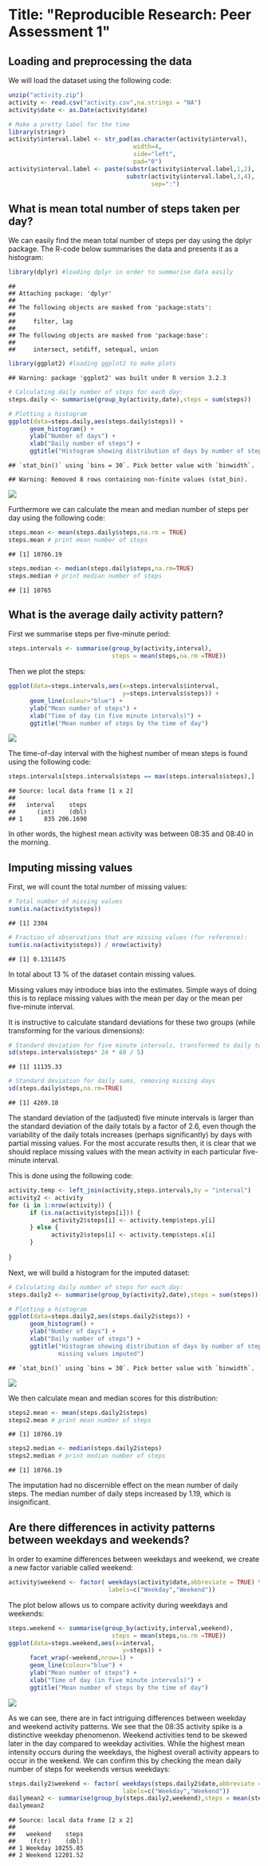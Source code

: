 Title: "Reproducible Research: Peer Assessment 1"
=================================================


## Loading and preprocessing the data

We will load the dataset using the following code:


```r
unzip("activity.zip")
activity <- read.csv("activity.csv",na.strings = "NA")
activity$date <- as.Date(activity$date)

# Make a pretty label for the time
library(stringr)
activity$interval.label <- str_pad(as.character(activity$interval),
                                   width=4,
                                   side="left",
                                   pad="0")
activity$interval.label <- paste(substr(activity$interval.label,1,2),
                                 substr(activity$interval.label,3,4),
                                        sep=":")
```


## What is mean total number of steps taken per day?

We can easily find the mean total number of steps per day using the dplyr 
package. The R-code below summarises the data and presents it as a histogram:


```r
library(dplyr) #loading dplyr in order to summarise data easily
```

```
## 
## Attaching package: 'dplyr'
## 
## The following objects are masked from 'package:stats':
## 
##     filter, lag
## 
## The following objects are masked from 'package:base':
## 
##     intersect, setdiff, setequal, union
```

```r
library(ggplot2) #loading ggplot2 to make plots
```

```
## Warning: package 'ggplot2' was built under R version 3.2.3
```

```r
# Calculating daily number of steps for each day:
steps.daily <- summarise(group_by(activity,date),steps = sum(steps))

# Plotting a histogram
ggplot(data=steps.daily,aes(steps.daily$steps)) +
      geom_histogram() +
      ylab("Number of days") +
      xlab("Daily number of steps") +
      ggtitle("Histogram showing distribution of days by number of steps")
```

```
## `stat_bin()` using `bins = 30`. Pick better value with `binwidth`.
```

```
## Warning: Removed 8 rows containing non-finite values (stat_bin).
```

![](figure/histogram1-1.png) 

Furthermore we can calculate the mean and median number of steps per day
using the following code:


```r
steps.mean <- mean(steps.daily$steps,na.rm = TRUE)
steps.mean # print mean number of steps
```

```
## [1] 10766.19
```

```r
steps.median <- median(steps.daily$steps,na.rm=TRUE)
steps.median # print median number of steps
```

```
## [1] 10765
```


## What is the average daily activity pattern?

First we summarise steps per five-minute period:


```r
steps.intervals <- summarise(group_by(activity,interval),
                             steps = mean(steps,na.rm =TRUE))
```

Then we plot the steps:


```r
ggplot(data=steps.intervals,aes(x=steps.intervals$interval, 
                                y=steps.intervals$steps)) +
      geom_line(colour="blue") +
      ylab("Mean number of steps") +
      xlab("Time of day (in five minute intervals)") +
      ggtitle("Mean number of steps by the time of day")
```

![](figure/dailysteps1-1.png) 

The time-of-day interval with the highest number of mean steps is found using 
the following code:


```r
steps.intervals[steps.intervals$steps == max(steps.intervals$steps),]
```

```
## Source: local data frame [1 x 2]
## 
##   interval    steps
##      (int)    (dbl)
## 1      835 206.1698
```

In other words, the highest mean activity was between 08:35 and 08:40 in the 
morning.

## Imputing missing values

First, we will count the total number of missing values:


```r
# Total number of missing values
sum(is.na(activity$steps))
```

```
## [1] 2304
```

```r
# Fraction of observations that are missing values (for reference):
sum(is.na(activity$steps)) / nrow(activity)
```

```
## [1] 0.1311475
```

In total about 13 % of the dataset contain missing values.

Missing values may introduce bias into the estimates. Simple ways of doing this
is to replace missing values with the mean per day or the mean per five-minute
interval.

It is instructive to calculate standard deviations for these two groups (while
transforming for the various dimensions):


```r
# Standard deviation for five minute intervals, transformed to daily totals
sd(steps.intervals$steps* 24 * 60 / 5)
```

```
## [1] 11135.33
```

```r
# Standard deviation for daily sums, removing missing days
sd(steps.daily$steps,na.rm=TRUE)
```

```
## [1] 4269.18
```

The standard deviation of the (adjusted) five minute intervals is larger than 
the standard deviation of the daily totals by a factor of 2.6, even though the
variability of the daily totals increases (perhaps significantly) by days with
partial missing values. For the most accurate results then, it is clear that we 
should replace missing values with the mean activity in each particular five-
minute interval. 

This is done using the following code:


```r
activity.temp <- left_join(activity,steps.intervals,by = "interval")
activity2 <- activity
for (i in 1:nrow(activity)) {
      if (is.na(activity$steps[i])) {
            activity2$steps[i] <- activity.temp$steps.y[i]
      } else {
            activity2$steps[i] <- activity.temp$steps.x[i]
      }
      
}
```

Next, we will build a histogram for the imputed dataset:


```r
# Calculating daily number of steps for each day:
steps.daily2 <- summarise(group_by(activity2,date),steps = sum(steps))

# Plotting a histogram
ggplot(data=steps.daily2,aes(steps.daily2$steps)) +
      geom_histogram() +
      ylab("Number of days") +
      xlab("Daily number of steps") +
      ggtitle("Histogram showing distribution of days by number of steps,
              missing values imputed")
```

```
## `stat_bin()` using `bins = 30`. Pick better value with `binwidth`.
```

![](figure/dailysteps2-1.png) 

We then calculate mean and median scores for this distribution:


```r
steps2.mean <- mean(steps.daily2$steps)
steps2.mean # print mean number of steps
```

```
## [1] 10766.19
```

```r
steps2.median <- median(steps.daily2$steps)
steps2.median # print median number of steps
```

```
## [1] 10766.19
```

The imputation had no discernible effect on the mean number of daily steps. 
The median number of daily steps increased by 1.19, which is insignificant.


## Are there differences in activity patterns between weekdays and weekends?

In order to examine differences between weekdays and weekend, we create a new
factor variable called weekend:


```r
activity$weekend <- factor( weekdays(activity$date,abbreviate = TRUE) %in% c("Sat","Sun"),
                            labels=c("Weekday","Weekend"))
```

The plot below allows us to compare activity during weekdays and weekends:


```r
steps.weekend <- summarise(group_by(activity,interval,weekend),
                             steps = mean(steps,na.rm =TRUE))
ggplot(data=steps.weekend,aes(x=interval, 
                                y=steps)) +
      facet_wrap(~weekend,nrow=1) +
      geom_line(colour="blue") +
      ylab("Mean number of steps") +
      xlab("Time of day (in five minute intervals)") +
      ggtitle("Mean number of steps by the time of day")
```

![](figure/dailyweek-1.png) 

As we can see, there are in fact intriguing differences between weekday and
weekend activity patterns. We see that the 08:35 activity spike is a distinctive
weekday phenomenon. Weekend activities tend to be skewed later in the day compared
to weekday activities. While the highest mean intensity occurs during the weekdays,
the highest overall activity appears to occur in the weekend. We can confirm this
by checking the mean daily number of steps for weekends versus weekdays:


```r
steps.daily2$weekend <- factor( weekdays(steps.daily2$date,abbreviate = TRUE) %in% c("Sat","Sun"),
                                labels=c("Weekday","Weekend"))
dailymean2 <- summarise(group_by(steps.daily2,weekend),steps = mean(steps))
dailymean2
```

```
## Source: local data frame [2 x 2]
## 
##   weekend    steps
##    (fctr)    (dbl)
## 1 Weekday 10255.85
## 2 Weekend 12201.52
```
